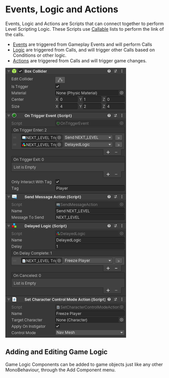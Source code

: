 # Events, Logic and Actions

Events, Logic and Actions are Scripts that can connect together to perform Level Scripting Logic. These Scripts use [Callable](callable.md) lists to perform the link of the calls.

* [Events](reference/events.md) are triggered from Gameplay Events and will perform Calls
* [Logic](reference/logic.md) are triggered from Calls, and will trigger other Calls based on Conditions or other logic.
* [Actions](reference/actions.md) are triggered from Calls and will trigger game changes.

![](images/events-logic-actions.png)

## Adding and Editing Game Logic

Game Logic Components can be added to game objects just like any other MonoBehaviour, through the Add Component menu. 



